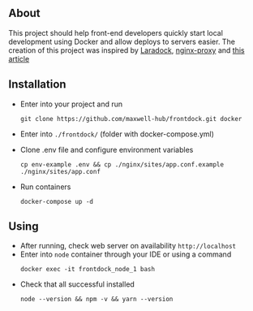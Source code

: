 ## About
This project should help front-end developers quickly start local development using Docker and allow deploys to servers easier.
The creation of this project was inspired by [Laradock](https://github.com/laradock/laradock), [nginx-proxy](https://github.com/jwilder/nginx-proxy) and [this article](https://medium.com/@pentacent/nginx-and-lets-encrypt-with-docker-in-less-than-5-minutes-b4b8a60d3a71)

## Installation
- Enter into your project and run
    ```
    git clone https://github.com/maxwell-hub/frontdock.git docker
    ```
- Enter into `./frontdock/` (folder with docker-compose.yml)

- Clone .env file and configure environment variables
    ```
    cp env-example .env && cp ./nginx/sites/app.conf.example ./nginx/sites/app.conf
    ```
- Run containers
    ```
    docker-compose up -d
    ```

## Using
- After running, check web server on availability `http://localhost`
- Enter into `node` container through your IDE or using a command
    ```
    docker exec -it frontdock_node_1 bash
    ```
- Check that all successful installed
    ```
    node --version && npm -v && yarn --version
    ```
